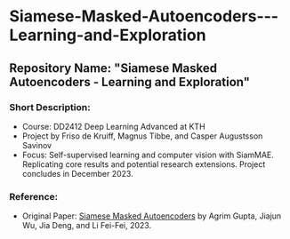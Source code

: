 # Siamese-Masked-Autoencoders---Learning-and-Exploration

## Repository Name: "Siamese Masked Autoencoders - Learning and Exploration"

### Short Description:
- Course: DD2412 Deep Learning Advanced at KTH
- Project by Friso de Kruiff, Magnus Tibbe, and Casper Augustsson Savinov
- Focus: Self-supervised learning and computer vision with SiamMAE. Replicating core results and potential research extensions. Project concludes in December 2023.


### Reference:
- Original Paper: [Siamese Masked Autoencoders](https://arxiv.org/abs/2305.14344) by Agrim Gupta, Jiajun Wu, Jia Deng, and Li Fei-Fei, 2023.
